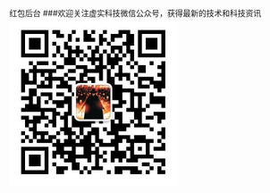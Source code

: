 红包后台
###欢迎关注虚实科技微信公众号，获得最新的技术和科技资讯
 <img src="https://github.com/jin404861445lan/Images/blob/master/wx.jpg" width = "300" height = "300" alt="" align=center />
